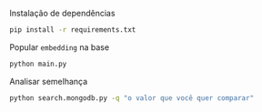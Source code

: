 Instalação de dependências

```bash
pip install -r requirements.txt
```

Popular `embedding` na base
```bash
python main.py
```

Analisar semelhança
```bash
python search.mongodb.py -q "o valor que você quer comparar"
```
